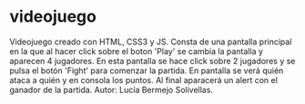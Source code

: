 # videojuego
Videojuego creado con HTML, CSS3 y JS.
Consta de una pantalla principal en la que al hacer click sobre el boton 'Play' se cambia la pantalla y aparecen 4 jugadores. En esta pantalla se hace click sobre 2 jugadores y se pulsa el botón 'Fight' para comenzar la partida. En pantalla se verá quién ataca a quién y en consola los puntos. Al final aparacerá un alert con el ganador de la partida.
Autor: Lucía Bermejo Solivellas.